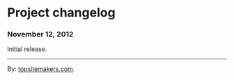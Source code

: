 # Project changelog

### November 12, 2012

Initial release.

<hr>

By: [topsitemakers.com](http://www.topsitemakers.com).
